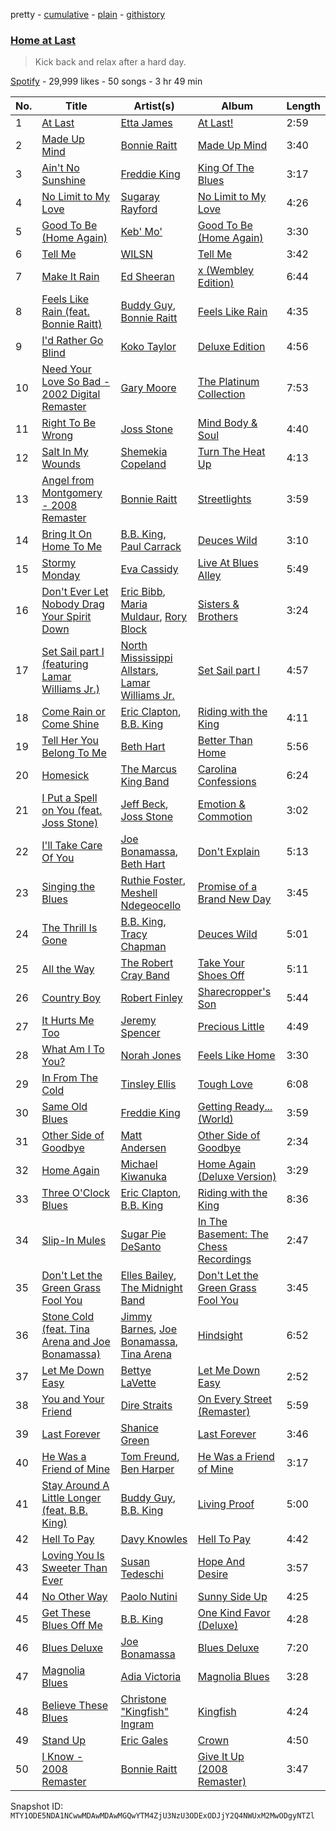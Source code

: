pretty - [cumulative](/playlists/cumulative/37i9dQZF1DX4BUmGJw1rT1.md) - [plain](/playlists/plain/37i9dQZF1DX4BUmGJw1rT1) - [githistory](https://github.githistory.xyz/mackorone/spotify-playlist-archive/blob/main/playlists/plain/37i9dQZF1DX4BUmGJw1rT1)

### [Home at Last](https://open.spotify.com/playlist/37i9dQZF1DX4BUmGJw1rT1)

> Kick back and relax after a hard day.

[Spotify](https://open.spotify.com/user/spotify) - 29,999 likes - 50 songs - 3 hr 49 min

| No. | Title | Artist(s) | Album | Length |
|---|---|---|---|---|
| 1 | [At Last](https://open.spotify.com/track/4Hhv2vrOTy89HFRcjU3QOx) | [Etta James](https://open.spotify.com/artist/0iOVhN3tnSvgDbcg25JoJb) | [At Last!](https://open.spotify.com/album/7rd4PorIOPjPTy7qdUeeCt) | 2:59 |
| 2 | [Made Up Mind](https://open.spotify.com/track/5XTDvPvCDO9lxrwkEE9aUF) | [Bonnie Raitt](https://open.spotify.com/artist/4KDyYWR7IpxZ7xrdYbKrqY) | [Made Up Mind](https://open.spotify.com/album/7L64rhLRuHGIEqnWMMPPXh) | 3:40 |
| 3 | [Ain't No Sunshine](https://open.spotify.com/track/7pRLNQ5ZklrsK08m1bjTX0) | [Freddie King](https://open.spotify.com/artist/5dCuFngSPyOOnTAvrC7v2s) | [King Of The Blues](https://open.spotify.com/album/2Wr5LRhgVQ9c8MsM4bj7r3) | 3:17 |
| 4 | [No Limit to My Love](https://open.spotify.com/track/51YhgKncpDg0Y9nB1eB7Ox) | [Sugaray Rayford](https://open.spotify.com/artist/4dctcbWDGbSj1Nn29CV4g3) | [No Limit to My Love](https://open.spotify.com/album/4Rm5WNevoHC55Fez7NO5Mj) | 4:26 |
| 5 | [Good To Be \(Home Again\)](https://open.spotify.com/track/7HgqEF7aPj3l6BnjoYi3my) | [Keb' Mo'](https://open.spotify.com/artist/6iDaoPZVgxrTkndDCisX8F) | [Good To Be \(Home Again\)](https://open.spotify.com/album/7f36mEASmMWIvTmFv6tnOA) | 3:30 |
| 6 | [Tell Me](https://open.spotify.com/track/2UvjzFa5j6V2oi6PStN2TT) | [WILSN](https://open.spotify.com/artist/2ymjQZjPQe0pziQ67Y8Ncr) | [Tell Me](https://open.spotify.com/album/5G0S0RDVw7yKKzW3krfKlV) | 3:42 |
| 7 | [Make It Rain](https://open.spotify.com/track/5puU24G3lHVsUXPAWW2ZpV) | [Ed Sheeran](https://open.spotify.com/artist/6eUKZXaKkcviH0Ku9w2n3V) | [x \(Wembley Edition\)](https://open.spotify.com/album/6NoBzYmh5gUusGPCfg0pct) | 6:44 |
| 8 | [Feels Like Rain \(feat\. Bonnie Raitt\)](https://open.spotify.com/track/5MTsZG10E0hTvAkdioyPnw) | [Buddy Guy](https://open.spotify.com/artist/2gCsNOpiBaMNh20jQ5prf0), [Bonnie Raitt](https://open.spotify.com/artist/4KDyYWR7IpxZ7xrdYbKrqY) | [Feels Like Rain](https://open.spotify.com/album/2GXqcjyaSAMRnmFuvHM2Bd) | 4:35 |
| 9 | [I'd Rather Go Blind](https://open.spotify.com/track/3etdnXxhAQcaZGh9wYr8ub) | [Koko Taylor](https://open.spotify.com/artist/04qIJRFjTmvW5I1DMyGE1R) | [Deluxe Edition](https://open.spotify.com/album/7HkdGOPmc7rmzbDXFR8Khb) | 4:56 |
| 10 | [Need Your Love So Bad \- 2002 Digital Remaster](https://open.spotify.com/track/58BGpUO6f8f8LuRyInc61J) | [Gary Moore](https://open.spotify.com/artist/23wr9RJZg0PmYvVFyNkQ4j) | [The Platinum Collection](https://open.spotify.com/album/7Kr5H7qAtXjsMxAeNvugTl) | 7:53 |
| 11 | [Right To Be Wrong](https://open.spotify.com/track/1atxtvAHagXDZYTuUWAoEC) | [Joss Stone](https://open.spotify.com/artist/7bvcQXJHkFiN1ppIN3q4fi) | [Mind Body & Soul](https://open.spotify.com/album/6O0QKBENHPmifQwLZZGnqM) | 4:40 |
| 12 | [Salt In My Wounds](https://open.spotify.com/track/0fnALehX0CnAZYD6Lerc8a) | [Shemekia Copeland](https://open.spotify.com/artist/4CNjyWtO59j6Ih6S0n73ee) | [Turn The Heat Up](https://open.spotify.com/album/1ISxqujnZ2NLb6LOYY92qK) | 4:13 |
| 13 | [Angel from Montgomery \- 2008 Remaster](https://open.spotify.com/track/6JssQFiBCi6ZcE6060S9A7) | [Bonnie Raitt](https://open.spotify.com/artist/4KDyYWR7IpxZ7xrdYbKrqY) | [Streetlights](https://open.spotify.com/album/3FEpG9aXxEwWfdpHeCScvO) | 3:59 |
| 14 | [Bring It On Home To Me](https://open.spotify.com/track/4Vfgc4BdSKM2hRlkaRFc9C) | [B.B\. King](https://open.spotify.com/artist/5xLSa7l4IV1gsQfhAMvl0U), [Paul Carrack](https://open.spotify.com/artist/0FFuvdY7fuiuTmHN9unYoz) | [Deuces Wild](https://open.spotify.com/album/3fIftPnF4eb7gkg2lFS1TV) | 3:10 |
| 15 | [Stormy Monday](https://open.spotify.com/track/0bjE6lnzcIAnRy26goCqXs) | [Eva Cassidy](https://open.spotify.com/artist/6fNmOWQzfOVyHLQ2UqUQew) | [Live At Blues Alley](https://open.spotify.com/album/1w72yNvC0RLKYHkm41TXqy) | 5:49 |
| 16 | [Don't Ever Let Nobody Drag Your Spirit Down](https://open.spotify.com/track/1RMmxSQGG9Xd4OLwnCWEvY) | [Eric Bibb](https://open.spotify.com/artist/2uNcfNhlVJUyEX0t0NG1m1), [Maria Muldaur](https://open.spotify.com/artist/2VUiF0VFkXzB0DLg9AzrqT), [Rory Block](https://open.spotify.com/artist/6hkNj3GAqFbkEUCs3R1dY3) | [Sisters & Brothers](https://open.spotify.com/album/37ISHphkeOt1OZXVr5WK2r) | 3:24 |
| 17 | [Set Sail part I \(featuring Lamar Williams Jr.\)](https://open.spotify.com/track/5RDKXNErtcfCtNXGQPCynO) | [North Mississippi Allstars](https://open.spotify.com/artist/714osTgzZrkyf3SGjggpfY), [Lamar Williams Jr.](https://open.spotify.com/artist/1ArGVCjCLeHMHzUK4MUkD4) | [Set Sail part I](https://open.spotify.com/album/3OJbGjocuiUDxneta5rkSh) | 4:57 |
| 18 | [Come Rain or Come Shine](https://open.spotify.com/track/2dAm3t3HT91qhKEgZFhzmv) | [Eric Clapton](https://open.spotify.com/artist/6PAt558ZEZl0DmdXlnjMgD), [B.B\. King](https://open.spotify.com/artist/5xLSa7l4IV1gsQfhAMvl0U) | [Riding with the King](https://open.spotify.com/album/7b0Ysbudh2BH9A853EfxEu) | 4:11 |
| 19 | [Tell Her You Belong To Me](https://open.spotify.com/track/6iKCoJA86prAgEL3Xr3ETF) | [Beth Hart](https://open.spotify.com/artist/30TrHDLNCKQVTYWOn9QqOC) | [Better Than Home](https://open.spotify.com/album/64AW0lS2mVcLb8oe3HHl1I) | 5:56 |
| 20 | [Homesick](https://open.spotify.com/track/2sF0R0NyjRfgbPdpUtX9p6) | [The Marcus King Band](https://open.spotify.com/artist/0tgaHqkU1p7QhBUIzKXVU9) | [Carolina Confessions](https://open.spotify.com/album/6RVN0MPUbYBiYm2Otf6Li2) | 6:24 |
| 21 | [I Put a Spell on You \(feat\. Joss Stone\)](https://open.spotify.com/track/3Be7vJDOFNOVv3iYQgIQpu) | [Jeff Beck](https://open.spotify.com/artist/0AD4odMWVQ2wUSlgxOB5Rl), [Joss Stone](https://open.spotify.com/artist/7bvcQXJHkFiN1ppIN3q4fi) | [Emotion & Commotion](https://open.spotify.com/album/2uZCLo1QvLgjAb74Q8kv53) | 3:02 |
| 22 | [I'll Take Care Of You](https://open.spotify.com/track/644oQEcMNmA3ABAOrfY7k3) | [Joe Bonamassa](https://open.spotify.com/artist/2SNzxY1OsSCHBLVi77mpPQ), [Beth Hart](https://open.spotify.com/artist/30TrHDLNCKQVTYWOn9QqOC) | [Don't Explain](https://open.spotify.com/album/2uyORQ080sXcPN0oO5lXvT) | 5:13 |
| 23 | [Singing the Blues](https://open.spotify.com/track/6IevgQPwNyD73SMi8nLWb1) | [Ruthie Foster](https://open.spotify.com/artist/2lL4ckeM1A2Qo2Fe64dP0F), [Meshell Ndegeocello](https://open.spotify.com/artist/0uZRjholJ0fVC2J9EvnYnj) | [Promise of a Brand New Day](https://open.spotify.com/album/18QNLSpGZgj4aePM9STq2q) | 3:45 |
| 24 | [The Thrill Is Gone](https://open.spotify.com/track/6gRGLfswEsfpy1UxHEyP6X) | [B.B\. King](https://open.spotify.com/artist/5xLSa7l4IV1gsQfhAMvl0U), [Tracy Chapman](https://open.spotify.com/artist/7oPgCQqMMXEXrNau5vxYZP) | [Deuces Wild](https://open.spotify.com/album/1FjjqjCi8StDDQdHY5sGSZ) | 5:01 |
| 25 | [All the Way](https://open.spotify.com/track/4AdSZ9NCONM50Nu4xGCAO3) | [The Robert Cray Band](https://open.spotify.com/artist/6cAtGdArQhrU7tTBoeWY3P) | [Take Your Shoes Off](https://open.spotify.com/album/7d1NEzBKMoeIlmqk8GUkLh) | 5:11 |
| 26 | [Country Boy](https://open.spotify.com/track/0uwYQTPWVQjXUKaNgH6oMZ) | [Robert Finley](https://open.spotify.com/artist/29mRqqZ15WaYjEsKNzcRkv) | [Sharecropper's Son](https://open.spotify.com/album/0GrKDFuaqGOhs54O8Zerqf) | 5:44 |
| 27 | [It Hurts Me Too](https://open.spotify.com/track/6dEtTt8266eoCPhgaD2iDw) | [Jeremy Spencer](https://open.spotify.com/artist/3GrqVz7V3Hd8gvfvUcR9wk) | [Precious Little](https://open.spotify.com/album/6eVIb9RFFRgvdxKlOXmmxm) | 4:49 |
| 28 | [What Am I To You?](https://open.spotify.com/track/0AMKZWRgdFfGYYTxiWrwwH) | [Norah Jones](https://open.spotify.com/artist/2Kx7MNY7cI1ENniW7vT30N) | [Feels Like Home](https://open.spotify.com/album/7GaAXgbFSpcJOiLlFGYyOL) | 3:30 |
| 29 | [In From The Cold](https://open.spotify.com/track/2I8C3GvRQgmhBmbDAABokg) | [Tinsley Ellis](https://open.spotify.com/artist/56LMX8mqaIhJCaxjZBM1on) | [Tough Love](https://open.spotify.com/album/7bR8aFMrtFOLuAvRbeVJHP) | 6:08 |
| 30 | [Same Old Blues](https://open.spotify.com/track/1vkEVT81wJQtMZ23FJ1q1i) | [Freddie King](https://open.spotify.com/artist/5dCuFngSPyOOnTAvrC7v2s) | [Getting Ready..\. \(World\)](https://open.spotify.com/album/2bNjljctm6ynfp9Xzdy7RI) | 3:59 |
| 31 | [Other Side of Goodbye](https://open.spotify.com/track/36C3122Qre8AjCMdCQNeAe) | [Matt Andersen](https://open.spotify.com/artist/2dOaom01dm1MhNLnyHpWD5) | [Other Side of Goodbye](https://open.spotify.com/album/1tDJWBen4t2O0QHOHsChrQ) | 2:34 |
| 32 | [Home Again](https://open.spotify.com/track/5yGVHzJ2Se8pDzR7FIYUlU) | [Michael Kiwanuka](https://open.spotify.com/artist/0bzfPKdbXL5ezYW2z3UGQj) | [Home Again \(Deluxe Version\)](https://open.spotify.com/album/6b7DeWxueaZY0NNReD6TrK) | 3:29 |
| 33 | [Three O'Clock Blues](https://open.spotify.com/track/3gGKOVwsAVvwt9BcH3k18J) | [Eric Clapton](https://open.spotify.com/artist/6PAt558ZEZl0DmdXlnjMgD), [B.B\. King](https://open.spotify.com/artist/5xLSa7l4IV1gsQfhAMvl0U) | [Riding with the King](https://open.spotify.com/album/7b0Ysbudh2BH9A853EfxEu) | 8:36 |
| 34 | [Slip\-In Mules](https://open.spotify.com/track/6csem6tEhhkajgNUhIDFB1) | [Sugar Pie DeSanto](https://open.spotify.com/artist/3xIkJAnwLy7NwZpPwvaSPc) | [In The Basement: The Chess Recordings](https://open.spotify.com/album/0LH0ZJuhr4TJMWud6K6qdy) | 2:47 |
| 35 | [Don't Let the Green Grass Fool You](https://open.spotify.com/track/5THq6PaoknpouVWXSYb7TQ) | [Elles Bailey](https://open.spotify.com/artist/4NPMwh3kDwi6uVCNtmeUvU), [The Midnight Band](https://open.spotify.com/artist/4QIUZHZcicCxWwPhdxIoFR) | [Don't Let the Green Grass Fool You](https://open.spotify.com/album/6YbAF3vpQIHA0XXa4GzS5A) | 3:45 |
| 36 | [Stone Cold \(feat\. Tina Arena and Joe Bonamassa\)](https://open.spotify.com/track/71WRMHNIG0xQiCOWgbLT6d) | [Jimmy Barnes](https://open.spotify.com/artist/1k5aZWIOUbUfKcnMxtEivJ), [Joe Bonamassa](https://open.spotify.com/artist/2SNzxY1OsSCHBLVi77mpPQ), [Tina Arena](https://open.spotify.com/artist/1ZTCpKWDwHhbjhkdHhvTm8) | [Hindsight](https://open.spotify.com/album/7wR3QAlIKaPYPVoBFh25G3) | 6:52 |
| 37 | [Let Me Down Easy](https://open.spotify.com/track/6X65vgFzYriCjpVWjm8J2w) | [Bettye LaVette](https://open.spotify.com/artist/55U998XxmxjicLMKDSz6R3) | [Let Me Down Easy](https://open.spotify.com/album/05yGqviixZlZrmRiLyz563) | 2:52 |
| 38 | [You and Your Friend](https://open.spotify.com/track/7LXxMApcyuh5A3sod0nV5s) | [Dire Straits](https://open.spotify.com/artist/0WwSkZ7LtFUFjGjMZBMt6T) | [On Every Street \(Remaster\)](https://open.spotify.com/album/0ORgLm6BMFVpLGS4Q5SKMZ) | 5:59 |
| 39 | [Last Forever](https://open.spotify.com/track/3ETWwN2Fa8ihTN2LKpryV2) | [Shanice Green](https://open.spotify.com/artist/7GquAyY9t5rSmfy4maIGyb) | [Last Forever](https://open.spotify.com/album/6x1MGYK2DX76UNJPfBh59J) | 3:46 |
| 40 | [He Was a Friend of Mine](https://open.spotify.com/track/4aGp4qppOAsR9adlled9Sy) | [Tom Freund](https://open.spotify.com/artist/3YwhoOWrHJZrk5XzE3WXkT), [Ben Harper](https://open.spotify.com/artist/45lorWzrKLxfKlWpV7r9CN) | [He Was a Friend of Mine](https://open.spotify.com/album/2kFK4iDjsStJ0fgFjZOfag) | 3:17 |
| 41 | [Stay Around A Little Longer \(feat\. B.B\. King\)](https://open.spotify.com/track/48z2rCxqFdlMejXthnbCkX) | [Buddy Guy](https://open.spotify.com/artist/2gCsNOpiBaMNh20jQ5prf0), [B.B\. King](https://open.spotify.com/artist/5xLSa7l4IV1gsQfhAMvl0U) | [Living Proof](https://open.spotify.com/album/3WH2ZpwBApxjDMQf3tEArm) | 5:00 |
| 42 | [Hell To Pay](https://open.spotify.com/track/3fPzrf8jirArIu9CV2r4cN) | [Davy Knowles](https://open.spotify.com/artist/4yiPHMcw2R2SKfIsMuatfB) | [Hell To Pay](https://open.spotify.com/album/5y6ddyAGfDYyY9vAvTfv5X) | 4:42 |
| 43 | [Loving You Is Sweeter Than Ever](https://open.spotify.com/track/5OwOfn0Ihle2WLudoH22wj) | [Susan Tedeschi](https://open.spotify.com/artist/5Ws3s6lSP4Un8kQf8CrAta) | [Hope And Desire](https://open.spotify.com/album/3i8UR9bri6o0FXLgMsGFeY) | 3:57 |
| 44 | [No Other Way](https://open.spotify.com/track/1KuNsc2Q2URrA9Xb1XnfLJ) | [Paolo Nutini](https://open.spotify.com/artist/7x5rK9BClDQ8wmCkYAGsQp) | [Sunny Side Up](https://open.spotify.com/album/6l70T5SN4Aj6NahLKauc6b) | 4:25 |
| 45 | [Get These Blues Off Me](https://open.spotify.com/track/0vEAbMF2dIx0NagNoiDdQf) | [B.B\. King](https://open.spotify.com/artist/5xLSa7l4IV1gsQfhAMvl0U) | [One Kind Favor \(Deluxe\)](https://open.spotify.com/album/1w11S8oiPNJk06p6TgFVNV) | 4:28 |
| 46 | [Blues Deluxe](https://open.spotify.com/track/4kE0QjiD0IkeXGjmRaQtiO) | [Joe Bonamassa](https://open.spotify.com/artist/2SNzxY1OsSCHBLVi77mpPQ) | [Blues Deluxe](https://open.spotify.com/album/2POTy8KiRigEg16A0cUDjx) | 7:20 |
| 47 | [Magnolia Blues](https://open.spotify.com/track/7piCuE6DVjnko9oTNTqVAO) | [Adia Victoria](https://open.spotify.com/artist/1HKGjRPwI0gaFyv4aSWPPl) | [Magnolia Blues](https://open.spotify.com/album/23lmCOZk4vEMiaCMKTiZMr) | 3:28 |
| 48 | [Believe These Blues](https://open.spotify.com/track/1atDSd7gy75YurFKnV7ykE) | [Christone "Kingfish" Ingram](https://open.spotify.com/artist/5jMGnqJkgPaiJzwy5bOcYX) | [Kingfish](https://open.spotify.com/album/6fCDiY92JVAorr6HrKStRH) | 4:24 |
| 49 | [Stand Up](https://open.spotify.com/track/3VCttwuRuGlFuCY4bgZKDD) | [Eric Gales](https://open.spotify.com/artist/3x8RBu8okCCBLi5vnY4UyV) | [Crown](https://open.spotify.com/album/0Ckul9E2gtpvm9RpXrp54i) | 4:50 |
| 50 | [I Know \- 2008 Remaster](https://open.spotify.com/track/5lV9iUQzwQWo1gZMGjkeGl) | [Bonnie Raitt](https://open.spotify.com/artist/4KDyYWR7IpxZ7xrdYbKrqY) | [Give It Up \(2008 Remaster\)](https://open.spotify.com/album/6ry5iI1ik4H2DvoiWhluYh) | 3:47 |

Snapshot ID: `MTY1ODE5NDA1NCwwMDAwMDAwMGQwYTM4ZjU3NzU3ODExODJjY2Q4NWUxM2MwODgyNTZl`
